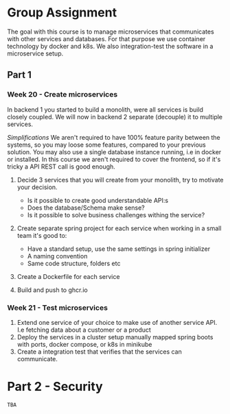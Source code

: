 # Group Assignment

The goal with this course is to manage microservices that communicates with other services and databases. For that purpose we use container technology by docker and k8s. We also integration-test the software in a microservice setup.

## Part 1

### Week 20 - Create microservices

In backend 1 you started to build a monolith, were all services is build closely coupled. We will now in backend 2 separate (decouple) it to multiple services.

*Simplifications* We aren't required to have 100% feature parity between the systems, so you may loose some features,  compared to your previous solution. You may also use a single database instance running, i.e in docker or installed. In this course we aren't required to cover the frontend, so if it's tricky a API REST call is good enough.

1. Decide 3 services that you will create from your monolith, try to motivate your decision.
    - Is it possible to create good understandable API:s
    - Does the database/Schema make sense?
    - Is it possible to solve business challenges withing the service?

2. Create separate spring project for each service when working in a small team it's good to:
    - Have a standard setup, use the same settings in spring initializer
    - A naming convention
    - Same code structure, folders etc

3. Create a Dockerfile for each service

4. Build and push to ghcr.io

### Week 21 - Test microservices

1. Extend one service of your choice to make use of another service API. I.e fetching data about a customer or a product
2. Deploy the services in a cluster setup manually mapped spring boots with ports, docker compose,  or k8s in minikube
2. Create a integration test that verifies that the services can communicate.

# Part 2 - Security

`TBA`